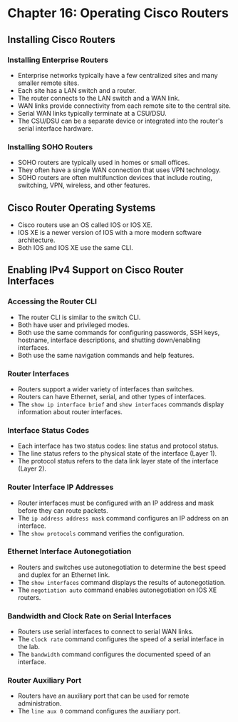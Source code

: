 # Chapter 16: Operating Cisco Routers

## Installing Cisco Routers

### Installing Enterprise Routers

*   Enterprise networks typically have a few centralized sites and many smaller remote sites.
*   Each site has a LAN switch and a router.
*   The router connects to the LAN switch and a WAN link.
*   WAN links provide connectivity from each remote site to the central site.
*   Serial WAN links typically terminate at a CSU/DSU.
*   The CSU/DSU can be a separate device or integrated into the router's serial interface hardware.

### Installing SOHO Routers

*   SOHO routers are typically used in homes or small offices.
*   They often have a single WAN connection that uses VPN technology.
*   SOHO routers are often multifunction devices that include routing, switching, VPN, wireless, and other features.

## Cisco Router Operating Systems

*   Cisco routers use an OS called IOS or IOS XE.
*   IOS XE is a newer version of IOS with a more modern software architecture.
*   Both IOS and IOS XE use the same CLI.

## Enabling IPv4 Support on Cisco Router Interfaces

### Accessing the Router CLI

*   The router CLI is similar to the switch CLI.
*   Both have user and privileged modes.
*   Both use the same commands for configuring passwords, SSH keys, hostname, interface descriptions, and shutting down/enabling interfaces.
*   Both use the same navigation commands and help features.

### Router Interfaces

*   Routers support a wider variety of interfaces than switches.
*   Routers can have Ethernet, serial, and other types of interfaces.
*   The `show ip interface brief` and `show interfaces` commands display information about router interfaces.

### Interface Status Codes

*   Each interface has two status codes: line status and protocol status.
*   The line status refers to the physical state of the interface (Layer 1).
*   The protocol status refers to the data link layer state of the interface (Layer 2).

### Router Interface IP Addresses

*   Router interfaces must be configured with an IP address and mask before they can route packets.
*   The `ip address address mask` command configures an IP address on an interface.
*   The `show protocols` command verifies the configuration.

### Ethernet Interface Autonegotiation

*   Routers and switches use autonegotiation to determine the best speed and duplex for an Ethernet link.
*   The `show interfaces` command displays the results of autonegotiation.
*   The `negotiation auto` command enables autonegotiation on IOS XE routers.

### Bandwidth and Clock Rate on Serial Interfaces

*   Routers use serial interfaces to connect to serial WAN links.
*   The `clock rate` command configures the speed of a serial interface in the lab.
*   The `bandwidth` command configures the documented speed of an interface.

### Router Auxiliary Port

*   Routers have an auxiliary port that can be used for remote administration.
*   The `line aux 0` command configures the auxiliary port.